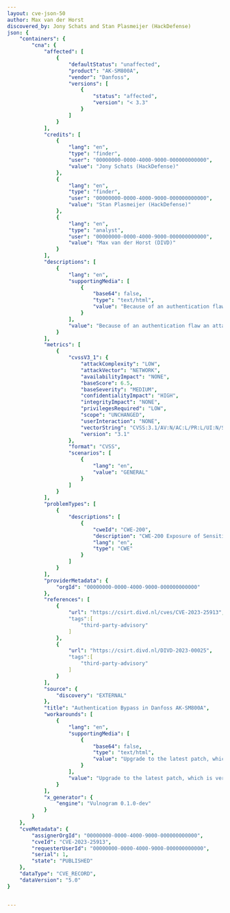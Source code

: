 ```yaml
---
layout: cve-json-50
author: Max van der Horst
discovered_by: Jony Schats and Stan Plasmeijer (HackDefense)
json: {
    "containers": {
        "cna": {
            "affected": [
                {
                    "defaultStatus": "unaffected",
                    "product": "AK-SM800A",
                    "vendor": "Danfoss",
                    "versions": [
                        {
                            "status": "affected",
                            "version": "< 3.3"
                        }
                    ]
                }
            ],
            "credits": [
                {
                    "lang": "en",
                    "type": "finder",
                    "user": "00000000-0000-4000-9000-000000000000",
                    "value": "Jony Schats (HackDefense)"
                },
                {
                    "lang": "en",
                    "type": "finder",
                    "user": "00000000-0000-4000-9000-000000000000",
                    "value": "Stan Plasmeijer (HackDefense)"
                },
                {
                    "lang": "en",
                    "type": "analyst",
                    "user": "00000000-0000-4000-9000-000000000000",
                    "value": "Max van der Horst (DIVD)"
                }
            ],
            "descriptions": [
                {
                    "lang": "en",
                    "supportingMedia": [
                        {
                            "base64": false,
                            "type": "text/html",
                            "value": "Because of an authentication flaw an attacker would be capable of generating a web report that discloses sensitive information such as internal IP addresses, usernames, store names and other sensitive information."
                        }
                    ],
                    "value": "Because of an authentication flaw an attacker would be capable of generating a web report that discloses sensitive information such as internal IP addresses, usernames, store names and other sensitive information."
                }
            ],
            "metrics": [
                {
                    "cvssV3_1": {
                        "attackComplexity": "LOW",
                        "attackVector": "NETWORK",
                        "availabilityImpact": "NONE",
                        "baseScore": 6.5,
                        "baseSeverity": "MEDIUM",
                        "confidentialityImpact": "HIGH",
                        "integrityImpact": "NONE",
                        "privilegesRequired": "LOW",
                        "scope": "UNCHANGED",
                        "userInteraction": "NONE",
                        "vectorString": "CVSS:3.1/AV:N/AC:L/PR:L/UI:N/S:U/C:H/I:N/A:N",
                        "version": "3.1"
                    },
                    "format": "CVSS",
                    "scenarios": [
                        {
                            "lang": "en",
                            "value": "GENERAL"
                        }
                    ]
                }
            ],
            "problemTypes": [
                {
                    "descriptions": [
                        {
                            "cweId": "CWE-200",
                            "description": "CWE-200 Exposure of Sensitive Information to an Unauthorized Actor",
                            "lang": "en",
                            "type": "CWE"
                        }
                    ]
                }
            ],
            "providerMetadata": {
                "orgId": "00000000-0000-4000-9000-000000000000"
            },
            "references": [
                {
                    "url": "https://csirt.divd.nl/cves/CVE-2023-25913",
                    "tags":[
                        "third-party-advisory"
                    ]
                },
                {
                	"url": "https://csirt.divd.nl/DIVD-2023-00025",
                	"tags":[
                		"third-party-advisory"
                	]
                }
            ],
            "source": {
                "discovery": "EXTERNAL"
            },
            "title": "Authentication Bypass in Danfoss AK-SM800A",
            "workarounds": [
                {
                    "lang": "en",
                    "supportingMedia": [
                        {
                            "base64": false,
                            "type": "text/html",
                            "value": "Upgrade to the latest patch, which is version 3.3."
                        }
                    ],
                    "value": "Upgrade to the latest patch, which is version 3.3."
                }
            ],
            "x_generator": {
                "engine": "Vulnogram 0.1.0-dev"
            }
        }
    },
    "cveMetadata": {
        "assignerOrgId": "00000000-0000-4000-9000-000000000000",
        "cveId": "CVE-2023-25913",
        "requesterUserId": "00000000-0000-4000-9000-000000000000",
        "serial": 1,
        "state": "PUBLISHED"
    },
    "dataType": "CVE_RECORD",
    "dataVersion": "5.0"
}


---
```

